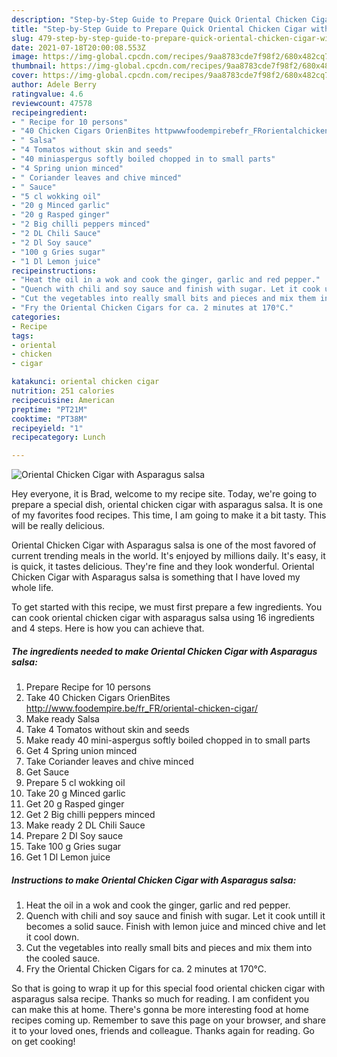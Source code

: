 ```yaml
---
description: "Step-by-Step Guide to Prepare Quick Oriental Chicken Cigar with Asparagus salsa"
title: "Step-by-Step Guide to Prepare Quick Oriental Chicken Cigar with Asparagus salsa"
slug: 479-step-by-step-guide-to-prepare-quick-oriental-chicken-cigar-with-asparagus-salsa
date: 2021-07-18T20:00:08.553Z
image: https://img-global.cpcdn.com/recipes/9aa8783cde7f98f2/680x482cq70/oriental-chicken-cigar-with-asparagus-salsa-recipe-main-photo.jpg
thumbnail: https://img-global.cpcdn.com/recipes/9aa8783cde7f98f2/680x482cq70/oriental-chicken-cigar-with-asparagus-salsa-recipe-main-photo.jpg
cover: https://img-global.cpcdn.com/recipes/9aa8783cde7f98f2/680x482cq70/oriental-chicken-cigar-with-asparagus-salsa-recipe-main-photo.jpg
author: Adele Berry
ratingvalue: 4.6
reviewcount: 47578
recipeingredient:
- " Recipe for 10 persons"
- "40 Chicken Cigars OrienBites httpwwwfoodempirebefr_FRorientalchickencigar"
- " Salsa"
- "4 Tomatos without skin and seeds"
- "40 miniaspergus softly boiled chopped in to small parts"
- "4 Spring union minced"
- " Coriander leaves and chive minced"
- " Sauce"
- "5 cl wokking oil"
- "20 g Minced garlic"
- "20 g Rasped ginger"
- "2 Big chilli peppers minced"
- "2 DL Chili Sauce"
- "2 Dl Soy sauce"
- "100 g Gries sugar"
- "1 Dl Lemon juice"
recipeinstructions:
- "Heat the oil in a wok and cook the ginger, garlic and red pepper."
- "Quench with chili and soy sauce and finish with sugar. Let it cook untill it becomes a solid sauce. Finish with lemon juice and minced chive and let it cool down."
- "Cut the vegetables into really small bits and pieces and mix them into the cooled sauce."
- "Fry the Oriental Chicken Cigars for ca. 2 minutes at 170°C."
categories:
- Recipe
tags:
- oriental
- chicken
- cigar

katakunci: oriental chicken cigar 
nutrition: 251 calories
recipecuisine: American
preptime: "PT21M"
cooktime: "PT38M"
recipeyield: "1"
recipecategory: Lunch

---
```



![Oriental Chicken Cigar with Asparagus salsa](https://img-global.cpcdn.com/recipes/9aa8783cde7f98f2/680x482cq70/oriental-chicken-cigar-with-asparagus-salsa-recipe-main-photo.jpg)

Hey everyone, it is Brad, welcome to my recipe site. Today, we're going to prepare a special dish, oriental chicken cigar with asparagus salsa. It is one of my favorites food recipes. This time, I am going to make it a bit tasty. This will be really delicious.

Oriental Chicken Cigar with Asparagus salsa is one of the most favored of current trending meals in the world. It's enjoyed by millions daily. It's easy, it is quick, it tastes delicious. They're fine and they look wonderful. Oriental Chicken Cigar with Asparagus salsa is something that I have loved my whole life.




To get started with this recipe, we must first prepare a few ingredients. You can cook oriental chicken cigar with asparagus salsa using 16 ingredients and 4 steps. Here is how you can achieve that.

<!--inarticleads1-->

##### The ingredients needed to make Oriental Chicken Cigar with Asparagus salsa:

1. Prepare  Recipe for 10 persons
1. Take 40 Chicken Cigars OrienBites http://www.foodempire.be/fr_FR/oriental-chicken-cigar/
1. Make ready  Salsa
1. Take 4 Tomatos without skin and seeds
1. Make ready 40 mini-aspergus softly boiled chopped in to small parts
1. Get 4 Spring union minced
1. Take  Coriander leaves and chive minced
1. Get  Sauce
1. Prepare 5 cl wokking oil
1. Take 20 g Minced garlic
1. Get 20 g Rasped ginger
1. Get 2 Big chilli peppers minced
1. Make ready 2 DL Chili Sauce
1. Prepare 2 Dl Soy sauce
1. Take 100 g Gries sugar
1. Get 1 Dl Lemon juice




<!--inarticleads2-->

##### Instructions to make Oriental Chicken Cigar with Asparagus salsa:

1. Heat the oil in a wok and cook the ginger, garlic and red pepper.
1. Quench with chili and soy sauce and finish with sugar. Let it cook untill it becomes a solid sauce. Finish with lemon juice and minced chive and let it cool down.
1. Cut the vegetables into really small bits and pieces and mix them into the cooled sauce.
1. Fry the Oriental Chicken Cigars for ca. 2 minutes at 170°C.




So that is going to wrap it up for this special food oriental chicken cigar with asparagus salsa recipe. Thanks so much for reading. I am confident you can make this at home. There's gonna be more interesting food at home recipes coming up. Remember to save this page on your browser, and share it to your loved ones, friends and colleague. Thanks again for reading. Go on get cooking!
